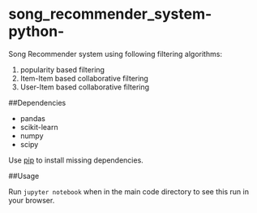 # song_recommender_system-python-
Song Recommender system using following filtering algorithms:
1) popularity based filtering
2) Item-Item based collaborative filtering
3) User-Item based collaborative filtering

##Dependencies

* pandas
* scikit-learn
* numpy
* scipy

Use [pip](https://pip.pypa.io/en/stable/) to install missing dependencies. 

##Usage

Run `jupyter notebook` when in the main code directory to see this run in your browser.
